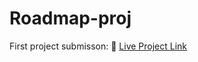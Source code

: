 # Roadmap-proj

First project submisson:
🔗 [Live Project Link](https://github.com/xvicl/Roadmap-proj)
